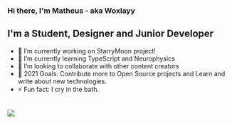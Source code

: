 
### Hi there, I'm Matheus - aka <b>Woxlayy</b>

## I'm a Student, Designer and Junior Developer

- 🔭 I’m currently working on StarryMoon project!
- 🌱 I’m currently learning TypeScript and Neurophysics
- 👯 I’m looking to collaborate with other content creators
- 🥅 2021 Goals: Contribute more to Open Source projects and Learn and write about new technologies.
- ⚡ Fun fact: I cry in the bath.

<br>
<img align="center" src="https://github-readme-stats.vercel.app/api?username=woxlayy&&show_icons=true&theme=onedark">
